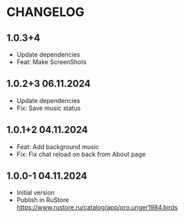 # CHANGELOG

## 1.0.3+4

* Update dependencies
* Feat: Make ScreenShots

## 1.0.2+3 06.11.2024

* Update dependencies
* Fix: Save music status

## 1.0.1+2 04.11.2024

* Feat: Add background music
* Fix: Fix chat reload on back from About page

## 1.0.0-1 04.11.2024

* Initial version
* Publish in RuStore https://www.rustore.ru/catalog/app/pro.unger1984.birds